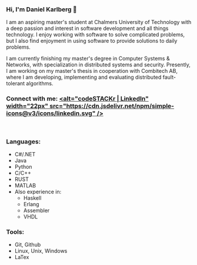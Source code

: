 ### Hi, I'm Daniel Karlberg 👋

I am an aspiring master's student at Chalmers University of Technology with a deep passion and interest in software development and all things technology. I enjoy working with software to solve complicated problems, but I also find enjoyment in using software to provide solutions to daily problems.

I am currently finishing my master's degree in Computer Systems & Networks, with specialization in distributed systems and security. Presently, I am working on my master's thesis in cooperation with Combitech AB, where I am developing, implementing and evaluating distributed fault-tolerant algorithms. 

### Connect with me: [<alt="codeSTACKr | LinkedIn" width="22px" src="https://cdn.jsdelivr.net/npm/simple-icons@v3/icons/linkedin.svg" />][linkedin]

<br />

### Languages:

* C#/.NET
* Java
* Python
* C/C++
* RUST
* MATLAB
* Also experience in:
    * Haskell
    * Erlang
    * Assembler
    * VHDL

### Tools:

* Git, Github
* Linux, Unix, Windows
* LaTex

</details>

[website]: https://basicallydaniel.github.io
[linkedin]: https://www.linkedin.com/in/danielaagekarlberg/
